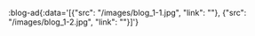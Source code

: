 :blog-ad{:data='[{"src": "/images/blog_1-1.jpg", "link": ""}, {"src": "/images/blog_1-2.jpg", "link": ""}]'}
